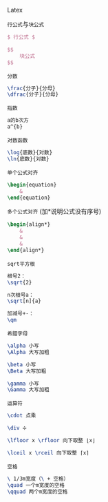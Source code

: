 Latex

`行公式`与`块公式`

```latex
$ 行公式 $

$$
	块公式	
$$
```

`分数`

```latex
\frac{分子}{分母}
\dfrac{分子}{分母}
```

`指数`

```latex
a的b次方
a^{b}
```

`对数函数`

```latex
\log{底数}{对数}
\ln{底数}{对数}
```

`单个公式对齐`

```latex
\begin{equation}
	&
\end{equation}
```

`多个公式对齐` (加*说明公式没有序号)

```latex
\begin{align*}
	&
	&
	&
\end{align*}
```

`sqrt平方根`

```latex
根号2：
\sqrt{2} 

n次根号a：
\sqrt[n]{a}

加减号+-：
\qm
```

`希腊字母`

```latex
\alpha 小写
\Alpha 大写加粗

\beta 小写
\Beta 大写加粗

\gamma 小写
\Gamma 大写加粗

```

`运算符`

```latex
\cdot 点乘

\div ➗

\lfloor x \rfloor 向下取整 ⌊x⌋

\lceil x \rceil 向下取整 ⌈x⌉
```

`空格`

```latex
\ 1/3m宽度（\ + 空格）
\quad 一个m宽度的空格
\qquad 两个m宽度的空格
```

